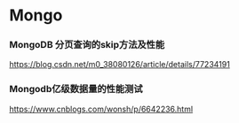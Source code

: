 # Mongo



### MongoDB 分页查询的skip方法及性能

https://blog.csdn.net/m0_38080126/article/details/77234191



### Mongodb亿级数据量的性能测试

https://www.cnblogs.com/wonsh/p/6642236.html